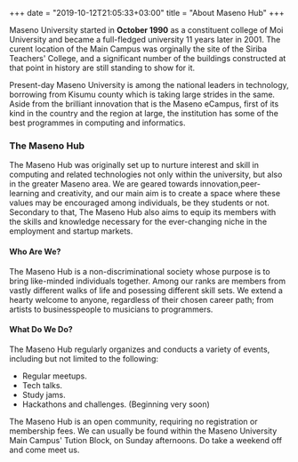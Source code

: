 +++
date = "2019-10-12T21:05:33+03:00"
title = "About Maseno Hub"
+++

Maseno University started in **October 1990** as a constituent college of Moi University and became a full-fledged university 11 years later in 2001. The curent location of the Main Campus was orginally the site of the Siriba Teachers' College, and a significant number of the buildings constructed at that point in history are still standing to show for it.

Present-day Maseno University is among the national leaders in technology, borrowing from Kisumu county which is taking large strides in the same. Aside from the brilliant innovation that is the Maseno eCampus, first of its kind in the country and the region at large, the institution has some of the best programmes in computing and informatics.

### The Maseno Hub

The Maseno Hub was originally set up to nurture interest and skill in computing and related technologies not only within the university, but also in the greater Maseno area. We are geared towards innovation,peer-learning and creativity, and our main aim is to create a space where these values may be encouraged among individuals, be they students or not. Secondary to that, The Maseno Hub also aims to equip its members with the skills and knowledge necessary for the ever-changing niche in the employment and startup markets.  

#### Who Are We? 

The Maseno Hub is a non-discriminational society whose purpose is to bring like-minded individuals together. Among our ranks are members from vastly different walks of life and posessing different skill sets. We extend a hearty welcome to anyone, regardless of their chosen career path; from artists to businesspeople to musicians to programmers.

#### What Do We Do?

The Maseno Hub regularly organizes and conducts a variety of events, including but not limited to the following:

* Regular meetups.
* Tech talks.
* Study jams.
* Hackathons and challenges. (Beginning very soon)

The Maseno Hub is an open community, requiring no registration or membership fees. We can usually be found within the Maseno University Main Campus' Tution Block, on Sunday afternoons. Do take a weekend off and come meet us.
